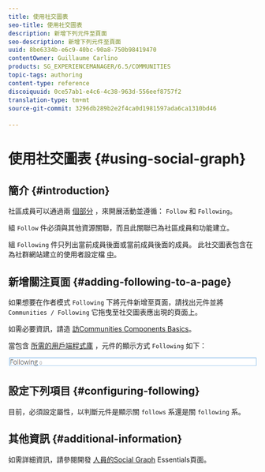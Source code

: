 ```yaml
---
title: 使用社交圖表
seo-title: 使用社交圖表
description: 新增下列元件至頁面
seo-description: 新增下列元件至頁面
uuid: 8be6334b-e6c9-40bc-90a8-750b98419470
contentOwner: Guillaume Carlino
products: SG_EXPERIENCEMANAGER/6.5/COMMUNITIES
topic-tags: authoring
content-type: reference
discoiquuid: 0ce57ab1-e4c6-4c38-963d-556eef8757f2
translation-type: tm+mt
source-git-commit: 3296db289b2e2f4ca0d1981597ada6ca1310bd46

---
```



# 使用社交圖表 {#using-social-graph}

## 簡介 {#introduction}

社區成員可以通過兩 [個部分](activities.md) ，來開展活動並遵循： `Follow` 和 `Following`。

組 `Follow` 件必須與其他資源關聯，而且此關聯已為社區成員和功能建立。

組 `Following` 件只列出當前成員後面或當前成員後面的成員。 此社交圖表包含在為社群網站建立的使用者設定檔 [中](overview.md#communitiessites)。

## 新增關注頁面 {#adding-following-to-a-page}

如果想要在作者模式 `Following` 下將元件新增至頁面，請找出元件並將 `Communities / Following` 它拖曳至社交圖表應出現的頁面上。

如需必要資訊，請造 [訪Communities Components Basics](basics.md)。

當包含 [所需的用戶端程式庫](essentials-socialgraph.md#essentials-for-client-side) ，元件的顯示方式 `Following` 如下：

![chlimage_1-447](assets/chlimage_1-447.png)

## 設定下列項目 {#configuring-following}

目前，必須設定屬性，以判斷元件是顯示關 `follows` 系還是關 `following` 系。

## 其他資訊 {#additional-information}

如需詳細資訊，請參閱開發 [人員的Social Graph](essentials-socialgraph.md) Essentials頁面。
